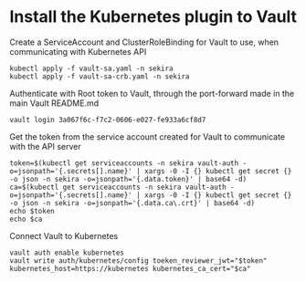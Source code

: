 # Install the Kubernetes plugin to Vault

Create a ServiceAccount and ClusterRoleBinding for Vault to use, when communicating with Kubernetes API
```
kubectl apply -f vault-sa.yaml -n sekira
kubectl apply -f vault-sa-crb.yaml -n sekira
```

Authenticate with Root token to Vault, through the port-forward made in the main Vault README.md
```
vault login 3a067f6c-f7c2-0606-e027-fe933a6cf8d7
```

Get the token from the service account created for Vault to communicate with the API server
```
token=$(kubectl get serviceaccounts -n sekira vault-auth -o=jsonpath='{.secrets[].name}' | xargs -0 -I {} kubectl get secret {} -o json -n sekira -o=jsonpath='{.data.token}' | base64 -d)
ca=$(kubectl get serviceaccounts -n sekira vault-auth -o=jsonpath='{.secrets[].name}' | xargs -0 -I {} kubectl get secret {} -o json -n sekira -o=jsonpath='{.data.ca\.crt}' | base64 -d)
echo $token
echo $ca
```

Connect Vault to Kubernetes
```
vault auth enable kubernetes
vault write auth/kubernetes/config toeken_reviewer_jwt="$token" kubernetes_host=https://kubernetes kubernetes_ca_cert="$ca"
```
